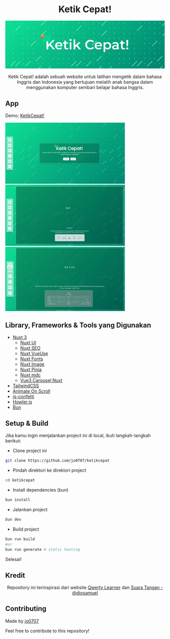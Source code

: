 <h1 align="center">Ketik Cepat!</h1>

<p align="center">
  <img src="screenshots/banner.webp"/>
</p>

<p align="center">
    Ketik Cepat! adalah sebuah website untuk latihan mengetik dalam bahasa Inggris dan Indonesia yang bertujuan melatih anak bangsa dalam menggunakan komputer sembari belajar bahasa Inggris. 
</p>

## App

Demo: [KetikCepat!](https://ketikcepat.jooo.my.id/)

<p align="center" style="width:75%">
  <img src="screenshots/1.webp"/>
  <img src="screenshots/2.webp"/>
  <img src="screenshots/3.webp"/>
</p>

## Library, Frameworks & Tools yang Digunakan

-   [Nuxt 3](https://nuxt.com/)
    -   [Nuxt UI](https://ui.nuxt.com/)
    -   [Nuxt SEO](https://nuxtseo.com/)
    -   [Nuxt VueUse](https://vueuse.org/)
    -   [Nuxt Fonts](https://fonts.nuxt.com/)
    -   [Nuxt Image](https://image.nuxt.com/)
    -   [Nuxt Pinia](https://pinia.vuejs.org/ssr/nuxt.html)
    -   [Nuxt mdc](https://github.com/nuxt-modules/mdc)
    -   [Vue3 Carousel Nuxt](https://nuxt.com/modules/vue3-carousel-nuxt)
-   [TailwindCSS](https://tailwindcss.com/)
-   [Animate On Scroll](https://michalsnik.github.io/aos/)
-   [js-confetti](https://github.com/loonywizard/js-confetti)
-   [Howler.js](https://howlerjs.com/)
-   [Bun](https://bun.sh/)

## Setup & Build

Jika kamu ingin menjalankan project ini di local, ikuti langkah-langkah berikut:

-   Clone project ini

```bash
git clone https://github.com/jo0707/ketikcepat
```

-   Pindah direktori ke direktori project

```bash
cd ketikcepat
```

-   Install dependencies (bun)

```bash
bun install
```

-   Jalankan project

```bash
bun dev
```

-   Build project

```bash
bun run build
#or
bun run generate # static hosting
```

Selesai!

## Kredit

<p align="center">
Repository ini terinspirasi dari website <a href="https://github.com/RealKai42/qwerty-learner">Qwerty Learner</a> dan <a href="https://github.com/diosamuel/suaratangan">Suara Tangan - @diosamuel</a>
</p>

## Contributing

Made by [jo0707](https://github.com/jo0707)

Feel free to contribute to this repository!
